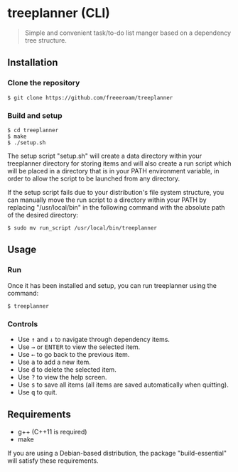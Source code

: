 # treeplanner (CLI)
> Simple and convenient task/to-do list manger based on a dependency tree structure.

## Installation
### Clone the repository
```console
$ git clone https://github.com/freeeroam/treeplanner
```
### Build and setup 
```console
$ cd treeplanner
$ make
$ ./setup.sh
```
The setup  script "setup.sh" will create a data directory within your treeplanner directory for storing items and will also create a run script which will be placed in a directory that is in your PATH environment variable, in order to allow the script to be launched from any directory.

If the setup script fails due to your distribution's file system structure, you can manually move the run script to a directory within your PATH by replacing "/usr/local/bin" in the following command with the absolute path of the desired directory:
```console
$ sudo mv run_script /usr/local/bin/treeplanner
```

## Usage
### Run
Once it has been installed and setup, you can run treeplanner using the command:
```console
$ treeplanner
```

### Controls
- Use <kbd>↑</kbd> and <kbd>↓</kbd> to navigate through dependency items.
- Use <kbd>→</kbd> or <kbd>ENTER</kbd> to view the selected item.
- Use <kbd>←</kbd> to go back to the previous item.
- Use <kbd>a</kbd> to add a new item.
- Use <kbd>d</kbd> to delete the selected item.
- Use <kbd>?</kbd> to view the help screen.
- Use <kbd>s</kbd> to save all items (all items are saved automatically when quitting).
- Use <kbd>q</kbd> to quit.

## Requirements
- g++ (C++11 is required)
- make

If you are using a Debian-based distribution, the package "build-essential" will satisfy these requirements.
